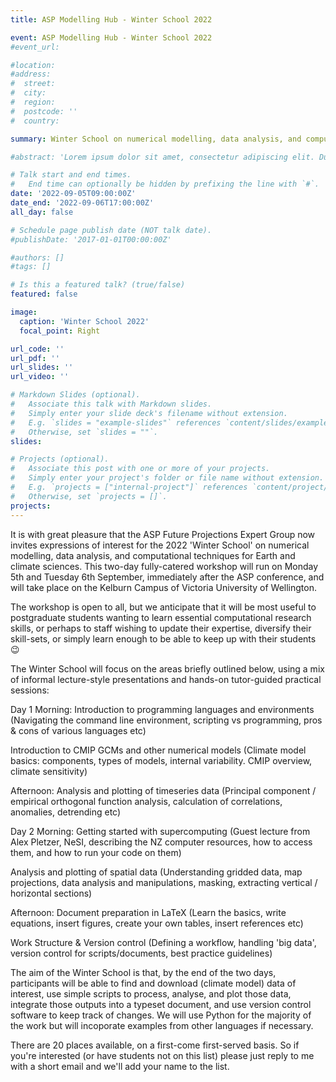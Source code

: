 ```yaml
---
title: ASP Modelling Hub - Winter School 2022

event: ASP Modelling Hub - Winter School 2022
#event_url: 

#location: 
#address:
#  street: 
#  city: 
#  region: 
#  postcode: ''
#  country: 

summary: Winter School on numerical modelling, data analysis, and computational techniques for Earth and climate sciences. 

#abstract: 'Lorem ipsum dolor sit amet, consectetur adipiscing elit. Duis posuere tellusac convallis placerat. Proin tincidunt magna sed ex sollicitudin condimentum. Sed ac faucibus dolor, scelerisque sollicitudin nisi. Cras purus urna, suscipit quis sapien eu, pulvinar tempor diam.'

# Talk start and end times.
#   End time can optionally be hidden by prefixing the line with `#`.
date: '2022-09-05T09:00:00Z'
date_end: '2022-09-06T17:00:00Z'
all_day: false

# Schedule page publish date (NOT talk date).
#publishDate: '2017-01-01T00:00:00Z'

#authors: []
#tags: []

# Is this a featured talk? (true/false)
featured: false

image:
  caption: 'Winter School 2022'
  focal_point: Right

url_code: ''
url_pdf: ''
url_slides: ''
url_video: ''

# Markdown Slides (optional).
#   Associate this talk with Markdown slides.
#   Simply enter your slide deck's filename without extension.
#   E.g. `slides = "example-slides"` references `content/slides/example-slides.md`.
#   Otherwise, set `slides = ""`.
slides:

# Projects (optional).
#   Associate this post with one or more of your projects.
#   Simply enter your project's folder or file name without extension.
#   E.g. `projects = ["internal-project"]` references `content/project/deep-learning/index.md`.
#   Otherwise, set `projects = []`.
projects:
---
```


It is with great pleasure that the ASP Future Projections Expert Group now invites expressions of interest for the 2022 'Winter School' on numerical modelling, data analysis, and computational techniques for Earth and climate sciences. This two-day fully-catered workshop will run on Monday 5th and Tuesday 6th September, immediately after the ASP conference, and will take place on the Kelburn Campus of Victoria University of Wellington. 

The workshop is open to all, but we anticipate that it will be most useful to postgraduate students wanting to learn essential computational research skills, or perhaps to staff wishing to update their expertise, diversify their skill-sets, or simply learn enough to be able to keep up with their students 😉

The Winter School will focus on the areas briefly outlined below, using a mix of informal lecture-style presentations and hands-on tutor-guided practical sessions: 

Day 1
Morning:
Introduction to programming languages and environments
(Navigating the command line environment, scripting vs programming, pros & cons of various languages etc)

Introduction to CMIP GCMs and other numerical models
(Climate model basics: components, types of models, internal variability. CMIP overview, climate sensitivity)

Afternoon:
Analysis and plotting of timeseries data
(Principal component / empirical orthogonal function analysis, calculation of correlations, anomalies, detrending etc)

Day 2
Morning:
Getting started with supercomputing 
(Guest lecture from Alex Pletzer, NeSI, describing the NZ computer resources, how to access them, and how to run your code on them)

Analysis and plotting of spatial data
(Understanding gridded data, map projections, data analysis and manipulations, masking, extracting vertical / horizontal sections)

Afternoon:
Document preparation in LaTeX
(Learn the basics, write equations, insert figures, create your own tables, insert references etc)

Work Structure & Version control
(Defining a workflow, handling 'big data', version control for scripts/documents, best practice guidelines)


The aim of the Winter School is that, by the end of the two days, participants will be able to find and download (climate model) data of interest, use simple scripts to process, analyse, and plot those data, integrate those outputs into a typeset document, and use version control software to keep track of changes. We will use Python for the majority of the work but will incoporate examples from other languages if necessary.

There are 20 places available, on a first-come first-served basis. So if you're interested (or have students not on this list) please just reply to me with a short email and we'll add your name to the list.



